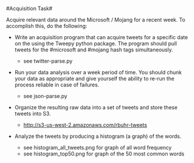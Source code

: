 #Acquisition Task#

Acquire relevant data around the Microsoft / Mojang for a recent week. To accomplish this, do the following:

- Write an acquisition program that can acquire tweets for a specific date on the using the Tweepy python package. The program should pull tweets for the #microsoft and #mojang hash tags simultaneously.
	- see twitter-parse.py

- Run your data analysis over a week period of time. You should chunk your data as appropriate and give yourself the ability to re-run the process reliable in case of failures.
	- see json-parse.py

- Organize the resulting raw data into a set of tweets and store these tweets into S3.
	- http://s3-us-west-2.amazonaws.com/rbuhr-tweets

- Analyze the tweets by producing a histogram (a graph) of the words.
	- see histogram_all_tweets.png for graph of all word frequency
	- see histogram_top50.png for graph of the 50 most common words

